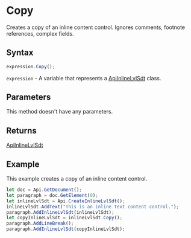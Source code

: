 # Copy

Creates a copy of an inline content control. Ignores comments, footnote references, complex fields.

## Syntax

```javascript
expression.Copy();
```

`expression` - A variable that represents a [ApiInlineLvlSdt](../ApiInlineLvlSdt.md) class.

## Parameters

This method doesn't have any parameters.

## Returns

[ApiInlineLvlSdt](../../ApiInlineLvlSdt/ApiInlineLvlSdt.md)

## Example

This example creates a copy of an inline content control.

```javascript editor-
let doc = Api.GetDocument();
let paragraph = doc.GetElement(0);
let inlineLvlSdt = Api.CreateInlineLvlSdt();
inlineLvlSdt.AddText("This is an inline text content control.");
paragraph.AddInlineLvlSdt(inlineLvlSdt);
let copyInlineLvlSdt = inlineLvlSdt.Copy();
paragraph.AddLineBreak();
paragraph.AddInlineLvlSdt(copyInlineLvlSdt);
```
